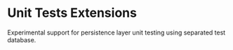 # Unit Tests Extensions

Experimental support for persistence layer unit testing using separated test database.
